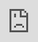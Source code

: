 ```yaml
---
marp: true
title: Stochastic aspects in the spread of epidemics
description: Lecture 06 - 3MC Course Epidemiological Modelling - Julien Arino - Stochastic aspects in the spread of epidemics
theme: default
math: mathjax
paginate: false
size: 4K
---
```


<style>
  .theorem {
    text-align:justify;
    background-color:#16a085;
    border-radius:20px;
    padding:10px 20px 10px 20px;
    box-shadow: 0px 1px 5px #999;  margin-bottom: 10px;
  }
  .definition {
    text-align:justify;
    background-color:#ededde;
    border-radius:20px;
    padding:10px 20px 10px 20px;
    box-shadow: 0px 1px 5px #999;
    margin-bottom: 10px;
  }
  img[alt~="center"] {
    display: block;
    margin: 0 auto;
  }
</style>

<!-- _backgroundImage: "linear-gradient(to top, #85110d, 1%, white)" -->
# Lecture 06 - Stochastic aspects in the spread of epidemics

6 April 2022 

Julien Arino [![width:32px](https://raw.githubusercontent.com/julien-arino/presentations/main/FIGS/icons/email-round.png)](mailto:Julien.Arino@umanitoba.ca) [![width:32px](https://raw.githubusercontent.com/julien-arino/presentations/main/FIGS/icons/world-wide-web.png)](https://julien-arino.github.io/) [![width:32px](https://raw.githubusercontent.com/julien-arino/presentations/main/FIGS/icons/github-icon.png)](https://github.com/julien-arino)

Department of Mathematics & Data Science Nexus
University of Manitoba*

<div style = "font-size:18px; margin-top:-10px; padding-bottom:30px;"></div>

Canadian Centre for Disease Modelling
Canadian COVID-19 Mathematical Modelling Task Force
NSERC-PHAC EID Modelling Consortium (CANMOD, MfPH, OMNI/RÉUNIS)

<div style = "text-align: justify; position: relative; bottom: -5%; font-size:18px;">
* The University of Manitoba campuses are located on original lands of Anishinaabeg, Cree, Oji-Cree, Dakota and Dene peoples, and on the homeland of the Métis Nation.</div>

--- 

<!-- _backgroundImage: "radial-gradient(white,80%,#f1c40f)" -->
# Outline
- Why stochastic systems?
- More on sojourn times
- What types of stochastic systems?

---

<!-- _backgroundImage: "linear-gradient(to bottom, #f1c40f, 20%, white)" -->
# <!-- fit -->Why stochastic systems?

---

# Why stochastic systems?

- Life results from the interaction of countless processes

- Each process happens with some degree of imprecision. E.g., when a virus replicates, it misses a base here and there; when a cell undergoes mitosis, material is not split 50-50; when you meet another human, you *forget* to shake their hand. Etc.

- Because of repetition, this gives rise to uncertainty

- Stochastic systems incorporate uncertainty

---

<!-- _backgroundImage: "linear-gradient(to bottom, #f1c40f, 20%, white)" -->
# <!--fit-->More on sojourn times

## <!--fit-->Deterministic models incorporate stochasticity, they just hide it

- Some (simple) probability theory
- The exponential distribution
- The Dirac distribution
- A cohort model
- Sojourn times in an SIS disease transmission model
- An $SL_1L_2I_1I_2A_1A_2R$ COVID-19 model : "making Erlangs"

---

- Contrary to common claim, ODEs and the like do incorporate stochasticity, they simply do so in a way that makes it not apparent
- Most models considered in this course (ODE or CTMC) assume exponential sojourn times in compartments

---

<!-- _backgroundImage: "linear-gradient(to bottom, #156C26, 20%, white)" -->
# Some (simple) probability theory

---

# Some probability theory

Suppose that a system can be in two states, $S_1$ and $S_2$

- At time $t=0$, system is in state $S_1$
- An event happens at some time $t=\tau$, which triggers the switch from state $S_1$ to state $S_2$

A **random variable** is a variable that takes random values, that is, a mapping from random experiments to numbers

Let us call $T$ the random variable 
> time spent in state $S_1$ before switching into state $S_2$

---

States can be anything:

- $S_1$: working, $S_2$: broken;
- $S_1$: infected, $S_2$: recovered;
- $S_1$: alive, $S_2$: dead;
- $\ldots$

We take a collection of objects or individuals in state $S_1$ and want some law for the **distribution** of the times spent in $S_1$, i.e., a law for $T$

For example, we make light bulbs and would like to tell our customers that on average, our light bulbs last 200 years..

For this, we conduct an **infinite** number of experiments, and observe the time that it takes, in every experiment, to switch between $S_1$ and $S_2$

From this, deduce a *model*, which in this context is called a **probability distribution**

---

![bg contain](https://raw.githubusercontent.com/julien-arino/3MC-course-epidemiological-modelling/main/FIGS/random_length_sample.png)

---

# Discrete vs continuous random variables

We assume that $T$ is a **continuous** random variable, that is, $T$ takes continuous values. Examples of continuous r.v.: 

- height or age of a person (if measured very precisely)
- distance
- time


Another type of random variables are **discrete** random variables, which take values in a denumerable set. Examples of discrete r.v.:

- heads or tails on a coin toss
- the number rolled on a dice
- height of a person, if expressed rounded without subunits, age of a person in years (without subunits)

---

# Probability

A **probability** is a function $\mathcal{P}$, from a probability space to $[0,1]$

Formally: $(\Omega,\mathcal{F},\mathcal{P})$ is a probability space, with $\Omega$ the **sample** space, $\mathcal{F}$ a $\sigma$-algebra of subsets of $\Omega$ whose elements are the **events**, and $\mathcal{P}$ a **measure** from $\mathcal{F}$ to $[0,1]$ such that $\mathcal{P}(E)\geq 0$, $\forall E\subset\Omega$, $\mathcal{P}(\Omega)=1$ and $\mathcal{P}(E_1\cup E_2\cup\cdots)=\sum_i\mathcal{P}(E_i)$

Gives the likelihood of an event occurring, among all the events that are possible, in that particular setting. For example, $\mathbb{P}(\textrm{getting heads when tossing a coin})=1/2$ and $\mathbb{P}(\textrm{getting tails when tossing a coin})=1/2$

---

# Probability density function

Assume $T$ continuous; it has a continuous **probability density function** $f$

- $f\geq 0$
- $\int_{-\infty}^{+\infty}f(s)ds=1$
- $\mathbb{P}(a\leq T\leq b)=\int_a^bf(t)dt$

![width:450px center](https://raw.githubusercontent.com/julien-arino/3MC-course-epidemiological-modelling/main/FIGS/distrib_a_b.png)

---

# Cumulative distribution function

The cumulative distribution function (c.d.f.) is a function $F(t)$ that characterizes the distribution of $T$, and defined by
$$
F(s)=\mathbb{P}(T\leq s)=\int_{-\infty}^sf(x)dx
$$

![width:500px center](https://raw.githubusercontent.com/julien-arino/3MC-course-epidemiological-modelling/main/FIGS/cdf_auc.png)

---

# Properties of the c.d.f.

- Since $f$ is a nonnegative function, $F$ is nondecreasing
- Since $f$ is a probability density function, $\int_{-\infty}^{+\infty}f(s)ds=1$, and thus $\lim_{t\to\infty}F(t)=1$

![width:550px center](https://raw.githubusercontent.com/julien-arino/3MC-course-epidemiological-modelling/main/FIGS/cdf_plot.png)

---

# Mean value

For a continuous random variable $T$ with probability density function $f$, the **mean** value of $T$, denoted $\bar T$ or $E(T)$, is given by
$$
\tag{1}\label{eq:mean_value}
E(T)=\int_{-\infty}^{+\infty} tf(t)dt
$$

---

# Survival function

Another characterization of the distribution of the random variable $T$ is through the **survival** (or **sojourn**) function


The survival function of state $S_1$ is given by
$$
\begin{equation}\tag{2}\label{eq:survival}
  \mathcal{S}(t)=1-F(t)=\mathbb{P}(T>t)
\end{equation}
$$
This gives a description of the **sojourn time** of a system in a particular state (the time spent in the state)

$\mathcal{S}$ is a nonincreasing function (since $\mathcal{S}=1-F$ with $F$ a c.d.f.), and $\mathcal{S}(0)=1$ (since $T$ is a positive random variable)

---

The **average sojourn time** $\tau$ is
$$
\tau=E(T)=\int_0^\infty tf(t)dt
$$
Since $\lim_{t\to\infty}t\mathcal{S}(t)=0$,
$$
\tag{3}\label{eq:mean_sojourn_time}
\tau=\int_0^\infty \mathcal{S}(t)dt
$$

**Expected future lifetime**
$$
\tag{4}\label{eq:expected_future_lifetime}
\frac{1}{\mathcal{S}(t_0)} \int_0^{\infty} t\,f(t+t_0)\,dt 
$$

---

# Hazard (or failure) rate

The **hazard rate** (or **failure rate**) is
$$
\begin{align*}
h(t) &= \lim_{\Delta t\to 0}\frac{\mathcal{S}(t)-\mathcal{S}(t+\Delta t)}{\Delta t} \\
& = \lim_{\Delta t\to 0} \frac{\mathbb{P}( T<t+\Delta t | T\geq t)}{\Delta t} \\
&= \frac{f(t)}{\mathcal{S}(t)}
\end{align*}
$$

Gives probability of failure between $t$ and $\Delta t$, given survival to $t$

We have
$$
\tag{5}\label{eq:hazard_rate}
h(t)=-\frac{d}{dt}\ln\mathcal{S}(t)
$$

---

<!-- _backgroundImage: "linear-gradient(to bottom, #156C26, 20%, white)" -->
# The exponential distribution

---

# The exponential distribution

The random variable $T$ has an **exponential** distribution if its probability density function takes the form

$$
\begin{equation}\label{eq:exp_distrib}\tag{6}
f(t)=\begin{cases}0&\textrm{if }t<0,\\
\theta e^{-\theta t}&\textrm{if }t\geq 0,
\end{cases}
\end{equation}
$$
with $\theta>0$. Then the survival function for state $S_1$ is of the form $\mathcal{S}(t)=e^{-\theta t}$, for $t\geq 0$, and the average sojourn time in state $S_1$ is
$$
\tau=\int_0^\infty e^{-\theta t}dt=\frac 1\theta
$$

---

<!-- _backgroundImage: "linear-gradient(to bottom, #156C26, 20%, white)" -->
# The Dirac distribution

---

# The Dirac distribution

If on the other hand, for some constant $\omega>0$,
$$\tag{7}\label{eq:diract_distribution}
\mathcal{S}(t)=
\left\{
\begin{array}{ll}
1, & 0\leq t\leq\omega \\
0, & \omega<t
\end{array}
\right.
$$
which means that $T$ has a Dirac delta distribution $\delta_\omega(t)$, then the average sojourn time is
$$
\tau=\int_0^\omega dt=\omega
$$

---

<!-- _backgroundImage: "linear-gradient(to bottom, #156C26, 20%, white)" -->
# A cohort model

---

# A model for a cohort with one cause of death 

We consider a population consisting of individuals born at the same time (a **cohort**), for example, the same year

We suppose

- At time $t=0$, there are initially $N_0>0$ individuals
- All causes of death are compounded together
- The time until death, for a given individual, is a random variable $T$, with continuous probability density distribution $f(t)$ and survival function $P(t)$

---

# The model

Denote $N(t)$ the population at time $t\geq 0$. Then

$$
\begin{equation}\label{eq:N_general}\tag{8}
N(t)=N_0P(t)
\end{equation}
$$

$N_0P(t)$ gives the proportion of $N_0$, the initial population, that is still alive at time $t$

---

# Case where $T$ is exponentially distributed

Suppose that $T$ has an exponential distribution with mean $1/d$ (or parameter $d$), $f(t)=de^{-dt}$. Then the survival function is $P(t)=e^{-dt}$ and $\eqref{eq:N_general}$ takes the form

$$
\begin{equation}\label{eq:N}\tag{9}
N(t)=N_0e^{-dt}
\end{equation}
$$
Now note that
$$
\begin{align*}
\frac{d}{dt} N(t) &= -dN_0e^{-dt} \\
&= -dN(t),
\end{align*}
$$
with $N(0)=N_0$

$\implies$ The ODE $N'=-dN$ makes the assumption that the life expectancy at birth is exponentially distributed

---

# Case where $T$ has a Dirac delta distribution

Suppose that $T$ has a Dirac delta distribution at $t=\omega$, giving the survival function 
$$
P(t)=\begin{cases}
1, & 0\leq t\leq\omega\\
0, & t>\omega
\end{cases}
$$
Then $\eqref{eq:N_general}$ takes the form
$$
\begin{equation}\label{eq:N2}
N(t)=\begin{cases}
N_0, & 0\leq t\leq\omega\\
0, & t>\omega
\end{cases}
\end{equation}
$$
All individuals survive until time $\omega$, then they all die at time $\omega$

Here, we have $N'=0$ everywhere except at $t=\omega$, where it is undefined

---

<!-- _backgroundImage: "linear-gradient(to bottom, #156C26, 20%, white)" -->
# <!--fit-->Sojourn times in an SIS disease transmission model

---

![bg 80% right:40%](https://raw.githubusercontent.com/julien-arino/3MC-course-epidemiological-modelling/main/FIGS/figure_SIS_base_no_demography_general_recovery_vertical.png)

# <!--fit-->An SIS with tweaked recovery

Traditional ODE models assume recovery from disease at *per capita* rate (often denoted $\gamma$)

Here, assume that, of the individuals who have become infective at time $t_0$, a fraction $P(t-t_0)$ remain infective at time $t\geq t_0$

Thus, considered for $t\geq 0$, the function $P(t)$ is a survival function

---

# Reducing the dimension of the problem

We have
$$
S(t)+I(t)=N, \textrm{ or equivalently, }S(t)=N-I(t)
$$

$N$ is constant (equal total population at time $t=0$), so we can deduce the value of $S(t)$, once we know $I(t)$, from the equation $S(t)=N-I(t)$

---

# Model for infectious individuals

Integral equation for the number of infective individuals:
$$
\begin{equation}
I(t) = I_0(t)+ \int_0^t\beta\frac{(N-I(u))I(u)}{N} P(t-u) du
\label{eq:SIS_I}\tag{10} 
\end{equation}
$$

- $I_0(t)$ number of individuals who were infective at time $t=0$ and still are at time $t$
  - $I_0(t)$ is nonnegative, nonincreasing, and such that $\lim_{t\to\infty}I_0(t)=0$
- $P(t-u)$ proportion of individuals who became infective at time $u$ and
who still are at time $t$
- $\beta (N-I(u))S(u)/N$ is $\beta S(u)I(u)/N$ with $S(u)=N-I(u)$, from the reduction of dimension

---

# Expression under the integral

Integral equation for the number of infective individuals: 

$$
\begin{equation}
I(t) = I_0(t)+ \int_0^t\beta\frac{(N-I(u))I(u)}{N} P(t-u) du
\tag{\ref{eq:SIS_I}} 
\end{equation}
$$
The term
$$
\beta\frac{(N-I(u))I(u)}{N} P(t-u)
$$

- $\beta (N-I(u))I(u)/N$ is the rate at which new infectives are created, at time $u$,
- multiplying by $P(t-u)$ gives the proportion of those who became infectives at time $u$ and who still are at time $t$

Summing over $[0,t]$ gives the number of infective individuals at time $t$

---

# <!--fit-->Case of an exponentially distributed time to recovery
Suppose that $P(t)$ is such that the sojourn time in the infective state has an exponential distribution with mean $1/\gamma$, i.e., $P(t)=e^{-\gamma t}$

Then the initial condition function $I_0(t)$ takes the form
$$
I_0(t)=I_0(0)e^{-\gamma t}
$$
with $I_0(0)$ the number of infective individuals at time $t=0$. This is obtained by considering the cohort of initially infectious individuals, giving a model such as $\eqref{eq:N_general}$

Equation $\eqref{eq:SIS_I}$ becomes
$$
\begin{equation}\label{eq:I_ODE}\tag{11}
I(t)=I_0(0)e^{-\gamma t}+\int_0^t \beta\frac{(N-I(u))I(u)}{N} e^{-\gamma (t-u)}du
\end{equation}
$$

---

Taking the time derivative of $\eqref{eq:I_ODE}$ yields
$$
\begin{align*}
I'(t) &= -\gamma I_0(0)e^{-\gamma t}-\gamma\int_0^t \beta\frac{(N-I(u))I(u)}{N}e^{-\gamma(t-u)}du \\
&\quad +\beta \frac{(N-I(t))I(t)}{N} \\
&= -\gamma\left(I_0(0)e^{-\gamma t}+
\int_0^t \beta\frac{(N-I(u))I(u)}{N}e^{-\gamma(t-u)}du\right) \\
&\quad +\beta \frac{(N-I(t))I(t)}{N} \\
&= \beta \frac{(N-I(t))I(t)}{N}-\gamma I(t)
\end{align*}
$$
which is the classical logistic type ordinary differential equation (ODE) for $I$ in an SIS model without vital dynamics (no birth or death)

---

# Case of a step function survival function

Consider case where the time spent infected has survival function 
$$
P(t)=\begin{cases}
1, & 0\leq t\leq\omega\\
0, & t>\omega
\end{cases}
$$
i.e., the sojourn time in the infective state is a constant $\omega>0$
 
In this case $\eqref{eq:SIS_I}$ becomes
$$
\begin{equation}\label{eq:I_DDE}\tag{12}
I(t)=I_0(t)+\int_{t-\omega}^t \beta\frac{(N-I(u))I(u)}{N} du
\end{equation}
$$
Here, it is more difficult to obtain an expression for $I_0(t)$. It is however assumed that $I_0(t)$ vanishes for $t>\omega$

---

When differentiated, $\eqref{eq:I_DDE}$ gives, for $t\geq\omega$
$$
I'(t)=I_0'(t)+\beta\frac{(N-I(t))I(t)}{N}
-\beta\frac{\left(N-I(t-\omega)\right)I(t-\omega)}{N}
$$
Since $I_0(t)$ vanishes for $t>\omega$, this gives the delay differential equation (DDE)
$$
I'(t)=\beta\frac{(N-I(t))I(t)}{N}
-\beta\frac{(N-I(t-\omega))I(t-\omega)}{N}
$$

---

# What we know this far

- The time of sojourn in compartments plays an important role in determining the type of model that we deal with
- All ODE compartmental models, when they use terms of the form $\kappa X$, make the assumption that the time of sojourn in compartments is exponentially distributed with mean $1/\kappa$
- At the other end of the spectrum, delay differential with discrete delay $\tau$ make the assumption of a constant sojourn time $\tau$, equal for all individuals
- Both can be true sometimes.. but reality is often somewhere in between

---

Survival function, $\mathcal{S}(t)=\mathbb{P}(T>t)$, for an exponential distribution with mean 80 years

![width:800px center](https://raw.githubusercontent.com/julien-arino/3MC-course-epidemiological-modelling/main/FIGS/survival_exp_80years.png)

---

# The problems with the exponential distribution

- Survival drops quickly: in previous graph, 20% mortality of a cohort at age 20 years
- Survival extends way past the mean: in previous graph, almost 25% survival to age 120 years
- Acceptable if what matters is mean duration of sojourn over long time period
- Less so if interested in short term dynamics
- Exponential distribution with parameter $\theta$ has mean $1/\theta$ and variance $1/\theta^2$, i.e., one parameter controls both the mean and dispersion

---

<!-- _backgroundImage: "linear-gradient(to bottom, #156C26, 20%, white)" -->
# <!--fit-->An $SL_1L_2I_1I_2A_1A_2R$ COVID-19 model : "making Erlangs"

<div style = "position: relative; bottom: -40%; font-size:20px;">

JA & Portet. [A simple model for COVID-19](http://dx.doi.org/10.1016/j.idm.2020.04.002). *Infectious Disease Modelling* **5**:309-315 (2020)
</div>

---

# <!--fit-->Simple way to "fix" sojourn times: sums of exponential distributions

- Exponential distribution of sojourn times is acceptable if what matters is mean duration of sojourn over long time period
- For COVID-19, were trying to give "predictions" over 2-4 weeks period, so we need more than the mean

$\implies$ Use a property of exponential distributions, namely, that the sum of i.i.d. (independent and identically distributed) exponential distributions is Erlang distributed

---

# Sum of exponential distributions

$X_1$ and $X_2$ independent exponential r.v. with rate parameters $\theta_1$ and $\theta_2$. Then the p.d.f. of $Z=X_1+X_2$ is the convolution
$$
\begin{align}
 f_Z(z) &= \int_{-\infty}^\infty f_{X_1}(x_1) f_{X_2}(z - x_1)\,dx_1\\
   &= \int_0^z \theta_1 e^{-\theta_1 x_1} \theta_2 e^{-\theta_2(z - x_1)} \, dx_1 \\
   &= \theta_1 \theta_2 e^{-\theta_2 z} \int_0^z e^{(\theta_2 - \theta_1)x_1}\,dx_1 \\
   &= \begin{cases}
        \dfrac{\theta_1 \theta_2}{\theta_2-\theta_1} \left(e^{-\theta_1 z} - e^{-\theta_2 z}\right) & \text{ if } \theta_1 \neq \theta_2 \\[0.15cm]
        \theta^2 z e^{-\theta z} & \text{ if } \theta_1 = \theta_2 =: \theta
      \end{cases}
 \end{align}
 $$

---

# The Erlang distribution

P.d.f. of the Erlang distribution
$$
f(x; k,\lambda)={\lambda^k x^{k-1} e^{-\lambda x} \over (k-1)!},\quad x,\lambda \geq 0
$$
$k$ **shape parameter**, $\lambda$ **rate parameter** (sometimes use **scale parameter** $\beta = 1/\lambda$)

So, if $\theta_1=\theta_2$, $Z=X_1+X_2$ has distribution
$$
f_Z(z)=\theta^2e^{-\theta z}
$$
i.e., an Erlang distribution with shape parameter $k=2$ and rate parameter $\theta$

---

# Continuing..

$X_i$, $i=1,\ldots,N$, be exponential i.i.d. random variables with parameter $\theta$

Then $\sum_i X_i$ Erlang distributed with rate parameter $\theta$ and shape parameter $N$


---

# Properties of the Erlang distribution

An Erlang is a Gamma with shape parameter $k\in\mathbb{N}$. P.d.f. of the Erlang distribution
$$
f(t; k,\lambda)={\lambda^k t^{k-1} e^{-\lambda t} \over (k-1)!},\quad t,\lambda \geq 0
$$
$k$ **shape parameter**, $\lambda$ **rate parameter**

Mean $k/\lambda$, variance $k/\lambda^2$, c.d.f.
$$
F(t; k,\lambda) = 1 - \sum_{n=0}^{k-1}\frac{1}{n!}e^{-\lambda t}(\lambda t)^n
$$
and thus survival function
$$
\mathcal{S}(t; k,\lambda) = 
\sum_{n=0}^{k-1}\frac{1}{n!}e^{-\lambda t}(\lambda t)^n
$$

---

![width:1000px center](https://raw.githubusercontent.com/julien-arino/3MC-course-epidemiological-modelling/main/FIGS/expo_vs_erlang.png)

---

<div style="width:100%; height:100%">
  <iframe src="https://daytah-or-dahtah.ovh:3838/Erlang_shiny/" style="position:absolute; top:0px; left:0px; 
  width:100%; height:100%; border: none; overflow: hidden;"></iframe>
</div>

---

![bg contain drop-shadow](https://raw.githubusercontent.com/julien-arino/3MC-course-epidemiological-modelling/main/FIGS/flow_diagram_SLLIIAARRD.png)


---

<!-- _backgroundImage: "linear-gradient(to bottom, #f1c40f, 20%, white)" -->
# <!-- fit -->What types of stochastic systems?

---

# Chain binomial models

- Reed-Frost model from circa 1920
  - Infection spread from I individuals to others after adequate contact
  - Any S individual, after contact with an I individual in a given period, develops the infection and is infectious to others only within the following time period; in subsequent time periods, become R
  - Each individual has a fixed probability of coming into adequate contact with any other specified individual in the group within one time interval, and this probability is the same for every member of the group
  - Closed population
- Many variations since

---

# Discrete time Markov chains (DTMC)

- Will discuss later
- Equivalent of discrete time system but includes stochasticity
- Jump to next state depends only on current state(*memoryless property*)
- Easy to study using linear algebra

---

# Continuous time Markov chains (CTMC)

- Almost exact stochastic equivalent to ODE
- Conversion from ODE to CTMC and vice-versa is very easy for compartmental models
- Harder to study than DTMC but still quite amenable to analysis

---

# Branching processes

- Special case of CTMC .. or are CTMC special cases of BP?

---

# Stochastic differential equations

- Will confess some bias against these: "ODEs with noise added"

